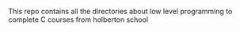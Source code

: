This repo contains all the directories about low level programming to complete C courses from holberton school
